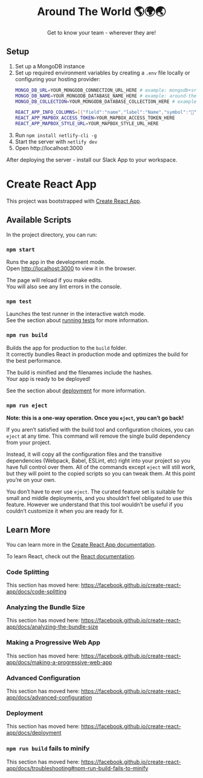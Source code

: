 <h1 align="center">
  Around The World 🌎🌍🌏
</h1>

<p align="center">
  Get to know your team - wherever they are!
</p>

## Setup
1. Set up a MongoDB instance
2. Set up required environment variables by creating a `.env` file locally or configuring your hosting provider:
    ```sh
    MONGO_DB_URL=YOUR_MONGODB_CONNECTION_URL_HERE # example: mongodb+srv://username:password@database-url.mongodb.net/around-the-world?retryWrites=true&w=majority
    MONGO_DB_NAME=YOUR_MONGODB_DATABASE_NAME_HERE # example: around-the-world
    MONGO_DB_COLLECTION=YOUR_MONGODB_DATABASE_COLLECTION_HERE # example: people

    REACT_APP_INFO_COLUMNS=[{"field":"name","label":"Name","symbol":"👋"},{"field":"title","label":"Title","symbol":"💼"},{"field":"location","label":"Location","symbol":"🏡"},{"field":"about","label":"About","symbol":"💭"}]
    REACT_APP_MAPBOX_ACCESS_TOKEN=YOUR_MAPBOX_ACCESS_TOKEN_HERE
    REACT_APP_MAPBOX_STYLE_URL=YOUR_MAPBOX_STYLE_URL_HERE
    ```
3. Run `npm install netlify-cli -g`
4. Start the server with `netlify dev`
5. Open http://localhost:3000

After deploying the server - install our Slack App to your workspace.

# Create React App
This project was bootstrapped with [Create React App](https://github.com/facebook/create-react-app).

## Available Scripts

In the project directory, you can run:

### `npm start`

Runs the app in the development mode.<br />
Open [http://localhost:3000](http://localhost:3000) to view it in the browser.

The page will reload if you make edits.<br />
You will also see any lint errors in the console.

### `npm test`

Launches the test runner in the interactive watch mode.<br />
See the section about [running tests](https://facebook.github.io/create-react-app/docs/running-tests) for more information.

### `npm run build`

Builds the app for production to the `build` folder.<br />
It correctly bundles React in production mode and optimizes the build for the best performance.

The build is minified and the filenames include the hashes.<br />
Your app is ready to be deployed!

See the section about [deployment](https://facebook.github.io/create-react-app/docs/deployment) for more information.

### `npm run eject`

**Note: this is a one-way operation. Once you `eject`, you can’t go back!**

If you aren’t satisfied with the build tool and configuration choices, you can `eject` at any time. This command will remove the single build dependency from your project.

Instead, it will copy all the configuration files and the transitive dependencies (Webpack, Babel, ESLint, etc) right into your project so you have full control over them. All of the commands except `eject` will still work, but they will point to the copied scripts so you can tweak them. At this point you’re on your own.

You don’t have to ever use `eject`. The curated feature set is suitable for small and middle deployments, and you shouldn’t feel obligated to use this feature. However we understand that this tool wouldn’t be useful if you couldn’t customize it when you are ready for it.

## Learn More

You can learn more in the [Create React App documentation](https://facebook.github.io/create-react-app/docs/getting-started).

To learn React, check out the [React documentation](https://reactjs.org/).

### Code Splitting

This section has moved here: https://facebook.github.io/create-react-app/docs/code-splitting

### Analyzing the Bundle Size

This section has moved here: https://facebook.github.io/create-react-app/docs/analyzing-the-bundle-size

### Making a Progressive Web App

This section has moved here: https://facebook.github.io/create-react-app/docs/making-a-progressive-web-app

### Advanced Configuration

This section has moved here: https://facebook.github.io/create-react-app/docs/advanced-configuration

### Deployment

This section has moved here: https://facebook.github.io/create-react-app/docs/deployment

### `npm run build` fails to minify

This section has moved here: https://facebook.github.io/create-react-app/docs/troubleshooting#npm-run-build-fails-to-minify
